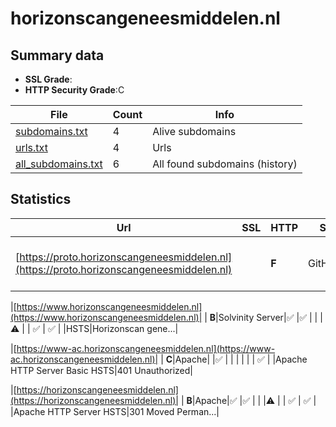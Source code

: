 

# horizonscangeneesmiddelen.nl
## Summary data


 - **SSL Grade**:
 - **HTTP Security Grade**:C


| File       | Count | Info |
|------------|-------|------|
|[subdomains.txt](/data/horizonscangeneesmiddelen.nl/subdomains.txt)|4|Alive subdomains|
|[urls.txt](/data/horizonscangeneesmiddelen.nl/urls.txt)|4|Urls|
|[all_subdomains.txt](/data/horizonscangeneesmiddelen.nl/all_subdomains.txt)|6|All found subdomains (history)|


## Statistics


| Url | SSL | HTTP | Server | Cookie | HSTS | CORS | CTO | CSP | XFO | XXP | RP |FP| Tech |Title |
|--------|-------|-------|------|------|------|------|------|------|------|------|------|------|------|------|
|[https://proto.horizonscangeneesmiddelen.nl](https://proto.horizonscangeneesmiddelen.nl)| | **F**|GitHub.com| | | :warning:| | | | | :white_check_mark: | |Fastly GitHub Pages Varnish|Horizonscan gene...|


|[https://www.horizonscangeneesmiddelen.nl](https://www.horizonscangeneesmiddelen.nl)| | **B**|Solvinity Server|:white_check_mark: |:white_check_mark: | | |:warning: | | :white_check_mark: | :white_check_mark: | |HSTS|Horizonscan gene...|


|[https://www-ac.horizonscangeneesmiddelen.nl](https://www-ac.horizonscangeneesmiddelen.nl)| | **C**|Apache| |:white_check_mark: | | | | | | :white_check_mark: | |Apache HTTP Server Basic HSTS|401 Unauthorized|


|[https://horizonscangeneesmiddelen.nl](https://horizonscangeneesmiddelen.nl)| | **B**|Apache|:white_check_mark: |:white_check_mark: | | |:warning: | | :white_check_mark: | :white_check_mark: | |Apache HTTP Server HSTS|301 Moved Perman...|

